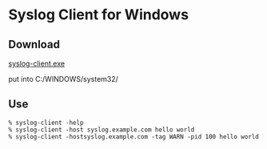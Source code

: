 Syslog Client for Windows
=========================

## Download

[syslog-client.exe](https://github.com/shokai/syslog-client-for-windows/raw/master/syslog-client.exe)

put into C:/WINDOWS/system32/


## Use

    % syslog-client -help
    % syslog-client -host syslog.example.com hello world
    % syslog-client -hostsyslog.example.com -tag WARN -pid 100 hello world
